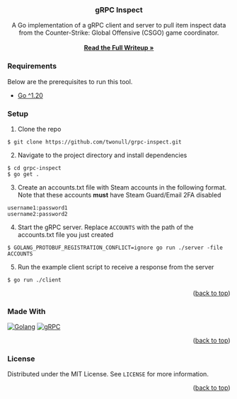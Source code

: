 <h3 align="center">gRPC Inspect</h3>
  <p align="center">
    A Go implementation of a gRPC client and server to pull item inspect data from the Counter-Strike: Global Offensive (CSGO) game coordinator.
    <br />
    <br />
    <a href="https://nullptrs.co/" target="_blank" rel="noopener noreferrer"><strong>Read the Full Writeup »</strong></a>
    <br />
  </p>
</div>




### Requirements
 Below are the prerequisites to run this tool.
 * [Go ^1.20](https://go.dev/dl/)

### Setup
 1. Clone the repo
   ```
   $ git clone https://github.com/twonull/grpc-inspect.git
   ```
 2. Navigate to the project directory and install dependencies
   ```
   $ cd grpc-inspect
   $ go get .
   ```
 3. Create an accounts.txt file with Steam accounts in the following format. 
    Note that these accounts **must** have Steam Guard/Email 2FA disabled
   ```
   username1:password1
   username2:password2
   ```
 4. Start the gRPC server. Replace `ACCOUNTS` with the path of the accounts.txt file you just created
   ```
   $ GOLANG_PROTOBUF_REGISTRATION_CONFLICT=ignore go run ./server -file ACCOUNTS
   ```
 5. Run the example client script to receive a response from the server
   ```
   $ go run ./client
   ```

<p align="right">(<a href="#readme-top">back to top</a>)</p>


### Made With

[![Golang][Golang]][Go-url]
[![gRPC][gRPC]][gRPC-url]

<p align="right">(<a href="#readme-top">back to top</a>)</p>


<!-- LICENSE -->
### License

Distributed under the MIT License. See `LICENSE` for more information.

<p align="right">(<a href="#readme-top">back to top</a>)</p>


<!-- MARKDOWN LINKS & IMAGES -->
[Golang]: https://shields.io/badge/Golang-5DC9E2?style=for-the-badge&logo=Go&logoColor=FFF
[Go-url]: https://go.dev/
[gRPC]: https://shields.io/badge/gRPC-44969D?style=for-the-badge&logo=&logoColor=FFF
[gRPC-url]: https://grpc.io/